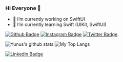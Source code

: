 ### Hi Everyone 👋

- 🔭 I’m currently working on SwiftUI 
- 🌱 I’m currently learning Swift (UIKit, SwiftUI)


[![Github Badge](https://img.shields.io/badge/-Github-000?style=quare&labelColor=000&logo=Github&logoColor=white&link=link)](https://github.com/YEBay1) 
[![Instagram Badge](https://img.shields.io/badge/-Instagram-C13584?style=flat-quare&labelColor=C13584&logo=instagram&logoColor=white&link=link)](https://www.instagram.com/yunusemre_bayezit/) 
[![Twitter Badge](https://img.shields.io/badge/-Twitter-1143be?style=flat-quare&labelColor=1143be&logo=Twitter&logoColor=white&link=link)](https://twitter.com/YunusBayezit11) 


<p float="center">
  <img  src="https://github-readme-stats.vercel.app/api?username=YEBay1&show_icons=true&count_private=true&hide=contribs,issues" alt="Yunus's github stats" />
  <img  src="https://github-readme-stats.vercel.app/api/top-langs/?username=YEBay1&layout=compact&hide=html,css" alt="My Top Langs" />
</p>


[![Linkedin Badge](https://img.shields.io/badge/YunusEmreBayezit-follow%20on%20linkedin-blue?style=for-the-badge&logo=linkedin)](https://www.linkedin.com/in/yunus-emre-bayezit-853a7922a/)
